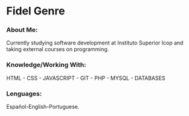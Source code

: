 <html>		

 <tittle> 
 <h1>
	 Fidel Genre
 </h1> 
 </tittle> 

<h3>
About Me:
</h3>

<body>
	
<p>
Currently studying software development at Instituto Superior Icop and taking external courses on programming.
</p>

<h3>
Knowledge/Working With:
</h3>

<P>	
HTML - CSS - JAVASCRIPT - GIT - PHP - MYSQL - DATABASES
</P>

<h3>
Lenguages:
</h3>

<P>
Español-English-Portuguese.
</p>

</body>
</html>
